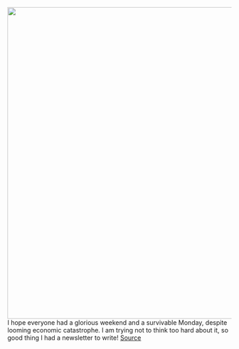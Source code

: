 <img src='https://cdn.vox-cdn.com/thumbor/O2KCflKx3yw16tPET76h8SDnhis=/0x0:2051x1367/1200x800/filters:focal(862x520:1190x848)/cdn.vox-cdn.com/uploads/chorus_image/image/70974578/Hot_Pod_Site_Post.0.jpg' width='700px' /><br/>
I hope everyone had a glorious weekend and a survivable Monday, despite looming economic catastrophe. I am trying not to think too hard about it, so good thing I had a newsletter to write!
<a href='https://www.theverge.com/23167285/hot-pod-spotify-content-moderation-apple-ted-acast'> Source <a/>